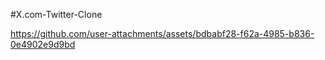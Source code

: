 #X.com-Twitter-Clone

https://github.com/user-attachments/assets/bdbabf28-f62a-4985-b836-0e4902e9d9bd

